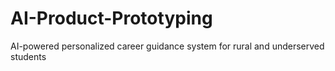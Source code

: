 # AI-Product-Prototyping
AI-powered personalized career guidance system for rural and underserved students
